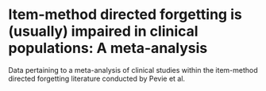 # Item-method directed forgetting is (usually) impaired in clinical populations: A meta-analysis

Data pertaining to a meta-analysis of clinical studies within the item-method directed forgetting literature conducted by Pevie et al.
